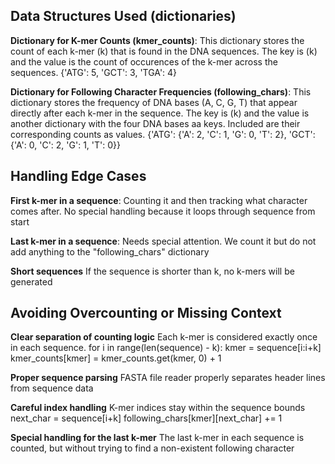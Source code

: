 ## Data Structures Used (dictionaries)
**Dictionary for K-mer Counts (kmer_counts)**:
This dictionary stores the count of each k-mer (k) that is found in the DNA sequences. The key is (k) and the value is the count of occurences of the k-mer across the sequences. 
{'ATG': 5, 'GCT': 3, 'TGA': 4}

**Dictionary for Following Character Frequencies (following_chars)**:
This dictionary stores the frequency of DNA bases (A, C, G, T) that appear directly after each k-mer in the sequence. The key is (k) and the value is another dictionary with the four DNA bases aa keys. Included are their corresponding counts as values. 
{'ATG': {'A': 2, 'C': 1, 'G': 0, 'T': 2}, 'GCT': {'A': 0, 'C': 2, 'G': 1, 'T': 0}}

## Handling Edge Cases
**First k-mer in a sequence**:
Counting it and then tracking what character comes after. No special handling because it loops through sequence from start

**Last k-mer in a sequence**:
Needs special attention. We count it but do not add anything to the "following_chars" dictionary

**Short sequences**
If the sequence is shorter than k, no k-mers will be generated

## Avoiding Overcounting or Missing Context
**Clear separation of counting logic**
Each k-mer is considered exactly once in each sequence.
for i in range(len(sequence) - k):
    kmer = sequence[i:i+k]
    kmer_counts[kmer] = kmer_counts.get(kmer, 0) + 1

**Proper sequence parsing**
FASTA file reader properly separates header lines from sequence data

**Careful index handling**
K-mer indices stay within the sequence bounds
next_char = sequence[i+k]
following_chars[kmer][next_char] += 1

**Special handling for the last k-mer**
The last k-mer in each sequence is counted, but without trying to find a non-existent following character
